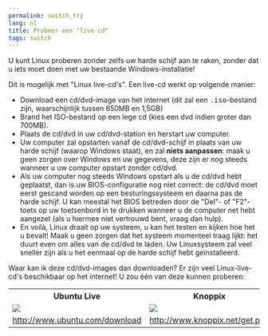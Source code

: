 ```yaml
---
permalink: switch_try
lang: nl
title: Probeer een "live-cd"
tags: switch
---
```


U kunt Linux proberen zonder zelfs uw harde schijf aan te raken,
zonder dat u iets moet doen met uw bestaande Windows-installatie!

Dit is mogelijk met "Linux live-cd's". Een live-cd werkt op
volgende manier:

<ul>

<li>Download een cd/dvd-image van het internet (dit zal een <tt>.iso</tt>-bestand
zijn, waarschijnlijk tussen 650MB en 1,5GB)</li>

<li>Brand het ISO-bestand op een lege cd (kies een dvd indien groter dan 700MB).</li>

<li>Plaats de cd/dvd in uw cd/dvd-station en herstart uw computer.</li>

<li>Uw computer zal opstarten vanaf de cd/dvd-schijf in plaats van
uw harde schijf (waarop Windows staat), en zal <b>niets aanpassen</b>: 
maak u geen zorgen over Windows en uw gegevens, deze zijn er nog steeds
wanneer u uw computer opstart zonder cd/dvd.</li>

<li>Als uw computer nog steeds Windows opstart als u de cd/dvd hebt
geplaatst, dan is uw BIOS-configuratie nog niet correct: de cd/dvd
moet eerst gescand worden op een besturingssysteem en daarna pas de
harde schijf. U kan meestal het BIOS betreden door de "Del"- of
"F2"-toets op uw toetsenbord in te drukken wanneer u de computer
net hebt aangezet (als u hiermee niet vertrouwd bent, vraag dan
hulp).</li>

<li>En voilà, Linux draait op uw systeem, u kan het testen en kijken
hoe het u bevalt! Maak u geen zorgen dat het systeem momenteel traag
lijkt: het duurt even om alles van de cd/dvd te laden. Uw Linuxsysteem
zal veel sneller zijn als u het eenmaal op de harde schijf hebt
geïnstalleerd. 
</li>

</ul>

Waar kan ik deze cd/dvd-images dan downloaden? Er zijn veel Linux-live-cd's
beschikbaar op het internet! U zou één van deze kunnen proberen:

<table cols="2">
<tr>
<th>Ubuntu Live</th>
<th>Knoppix</th>
</tr>

<tr>
<td><a href="Images/ubuntu.png"><img src="Images/ubuntu_thumbnail.png" /></a></td>
<td><a href="Images/knoppix.png"><img src="Images/knoppix_thumbnail.png" /></a></td>
</tr>

<tr>
<td><a 
href="http://www.ubuntu.com/download">http://www.ubuntu.com/download</a></td>
<td><a 
href="http://www.knoppix.net/get.php">http://www.knoppix.net/get.php</a></td>
</tr>

</table>

